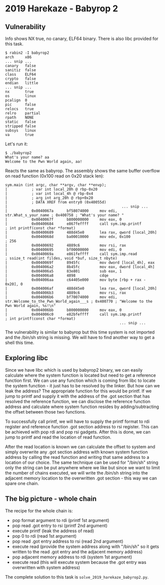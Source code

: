 # 2019 Harekaze - Babyrop 2

## Vulnerability

Info shows NX true, no canary, ELF64 binary. There is also libc provided for this task.

```
$ rabin2 -I babyrop2
arch     x86
... snip ...
canary   false
sanitiz  false
class    ELF64
crypto   false
endian   little
... snip ...
nx       true
os       linux
pcalign  0
pic      false
relocs   true
relro    partial
rpath    NONE
static   false
stripped false
subsys   linux
va       true
```

Let's run it:

```
$ ./babyrop2 
What's your name? aa
Welcome to the Pwn World again, aa!
```

Reacts the same as babyrop. The assembly shows the same buffer overflow on read function (0x100 read on 0x20 stack len):

```
sym.main (int argc, char **argv, char **envp);
|           ; var int local_20h @ rbp-0x20
|           ; var int local_4h @ rbp-0x4
|           ; arg int arg_20h @ rbp+0x20
|           ; DATA XREF from entry0 (0x40055d)
|                                                    ... snip ...
|           0x0040067a      bf58074000     mov edi, str.What_s_your_name ; 0x400758 ; "What's your name? "
|           0x0040067f      b800000000     mov eax, 0
|           0x00400684      e867feffff     call sym.imp.printf         ; int printf(const char *format)
|           0x00400689      488d45e0       lea rax, qword [local_20h]
|           0x0040068d      ba00010000     mov edx, 0x100              ; 256
|           0x00400692      4889c6         mov rsi, rax
|           0x00400695      bf00000000     mov edi, 0
|           0x0040069a      e861feffff     call sym.imp.read           ; ssize_t read(int fildes, void *buf, size_t nbyte)
|           0x0040069f      8945fc         mov dword [local_4h], eax
|           0x004006a2      8b45fc         mov eax, dword [local_4h]
|           0x004006a5      83e801         sub eax, 1
|           0x004006a8      4898           cdqe
|           0x004006aa      c64405e000     mov byte [rbp + rax - 0x20], 0
|           0x004006af      488d45e0       lea rax, qword [local_20h]
|           0x004006b3      4889c6         mov rsi, rax
|           0x004006b6      bf70074000     mov edi, str.Welcome_to_the_Pwn_World_again___s ; 0x400770 ; "Welcome to the Pwn World again, %s!\n"
|           0x004006bb      b800000000     mov eax, 0
|           0x004006c0      e82bfeffff     call sym.imp.printf         ; int printf(const char *format)
                                                    ... snip ...
```

The vulnerability is similar to babyrop but this time system is not imported and the /bin/sh string is missing. We will have to find another way to get a shell this time.

## Exploring libc

Since we have libc which is used by babyrop2 binary, we can easily calculate where the system function is located but need to get a reference function first. We can use any function which is coming from libc to locate the system function - it just has to be resolved by the linker. But how can we leak the address? The appropriate function for this would be printf. If we jump to printf and supply it with the address of the .got section that has resolved the reference function, we can disclose the reference function address and calculate where system function resides by adding/subtracting the offset between those two functions.

To successfully call printf, we will have to supply the printf format to rdi register and reference function .got section address to rsi register. This can be achieved with pop rdi and pop rsi gadgets. After this is done, we can jump to printf and read the location of read function.

After the read location is known we can calculate the offset to system and simply overwrite any .got section address with known system function address by calling the read function and writing that same address to a location of our choice. The same technique can be used for "/bin/sh" string only the string can be put anywhere where we like but since we want to limit the number of chains executed, we will write the /bin/sh string into the adjacent memory location to the overwritten .got section - this way we can spare one chain.

## The big picture - whole chain

The recipe for the whole chain is:
- pop format argument to rdi (printf 1st argument)
- pop read .got entry to rsi (printf 2nd argument)
- execute printf (leak the address of read)
- pop 0 to rdi (read 1st argument)
- pop read .got entry address to rsi (read 2nd argument)
- execute read (provide the system address along with "/bin/sh" so it gets written to the read .got entry and the adjacent memory address)
- pop adjacent memory address to rdi (system 1st argument)
- execute read (this will execute system because the .got entry was overwritten with system address)

The complete solution to this task is `solve_2019_harekaze_babyrop2.py`.

